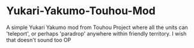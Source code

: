 # Yukari-Yakumo-Touhou-Mod
A simple Yukari Yakumo mod from Touhou Project where all the units can 'teleport', or perhaps 'paradrop' anywhere within friendly territory. I wish that doesn't sound too OP
